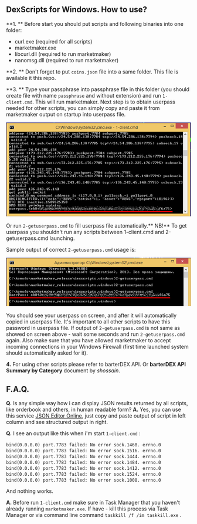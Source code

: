 ## DexScripts for Windows. How to use? ##

**1. ** Before start you should put scripts and following binaries into one folder:
 
- curl.exe (required for all scripts)
- marketmaker.exe
- libcurl.dll (required to run marketmaker)
- nanomsg.dll (required to run marketmaker)

**2. ** Don't forget to put `coins.json` file into a same folder. This file is available it this repo.

**3. ** Type your passphrase into passphrase file in this folder (you should create file with name `passphrase` and without extension) and run `1-client.cmd`. This will run marketmaker. Next step is to obtain userpass needed for other scripts, you can simply copy and paste it from marketmaker output on startup into userpass file. 

![](./images/userpass.png)

Or run `2-getuserpass.cmd` to fill userpass file automatically.** NB!** To get userpass you shouldn't run any scripts between 1-client.cmd and 2-getuserpass.cmd launching.

Sample output of correct `2-getuserpass.cmd` usage is:

![](./images/userpass_usage.png)

You should see your userpass on screen, and after it will automatically copied in userpass file. It's important to all other scripts to have this password in userpass file. If output of `2-getuserpass.cmd` is not same as showed on screen above - wait some seconds and run `2-getuserpass.cmd` again. Also make sure that you have allowed marketmaker to accept incoming connections in your Windows Firewall (first time launched system should automatically asked for it).

**4.** For using other scripts please refer to barterDEX API. Or **barterDEX API Summary by Category** document by *shossain*.  

## F.A.Q. ##

**Q.** Is any simple way how i can display JSON results returned by all scripts, like orderbook and others, in human readable form?
**A.** Yes, you can use this service [JSON Editor Online](http://jsoneditoronline.org/), just copy and paste output of script in left column and see structured output in right.

**Q.** I see an output like this when i'm start `1-client.cmd` :

    bind(0.0.0.0) port.7783 failed: No error sock.1468. errno.0
    bind(0.0.0.0) port.7783 failed: No error sock.1516. errno.0
    bind(0.0.0.0) port.7783 failed: No error sock.1444. errno.0
    bind(0.0.0.0) port.7783 failed: No error sock.1484. errno.0
    bind(0.0.0.0) port.7783 failed: No error sock.1412. errno.0
    bind(0.0.0.0) port.7783 failed: No error sock.1524. errno.0
    bind(0.0.0.0) port.7783 failed: No error sock.1008. errno.0

And nothing works.

**A.** Before run `1-client.cmd` make sure in Task Manager that you haven't already running `marketmaker.exe`. If have - kill this process via Task Manager or via command line command `taskkill /f /im taskkill.exe` .

